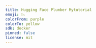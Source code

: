 ```yaml
---
title: Hugging Face Plumber Mytutorial
emoji: 📉
colorFrom: purple
colorTo: yellow
sdk: docker
pinned: false
license: mit
---
```

